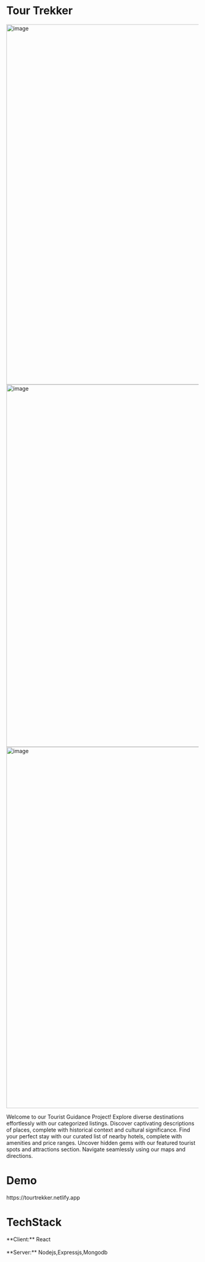 <h1>Tour Trekker</h1>
<img width="941" alt="image" src="https://github.com/rdineshbabu2002/Travel_Guidance/assets/90496628/50ea24a1-f26d-4e43-b14c-03dda27f1b6b">
<img width="947" alt="image" src="https://github.com/rdineshbabu2002/Travel_Guidance/assets/90496628/647e4897-9fbf-4ccf-befe-55a62c531477">
<img width="944" alt="image" src="https://github.com/rdineshbabu2002/Travel_Guidance/assets/90496628/b7168032-03ba-40fe-bfe0-57888f61d63b">

<p>
  Welcome to our Tourist Guidance Project! Explore diverse destinations effortlessly with our categorized listings. Discover captivating descriptions of places, complete with historical context and cultural significance. Find your perfect stay with our curated list of nearby hotels, complete with amenities and price ranges. Uncover hidden gems with our featured tourist spots and attractions section. Navigate seamlessly using our maps and directions.
</p>

<h1>Demo</h1>
https://tourtrekker.netlify.app

<h1>TechStack</h1>
**Client:** React
<br></br>
**Server:** Nodejs,Expressjs,Mongodb
